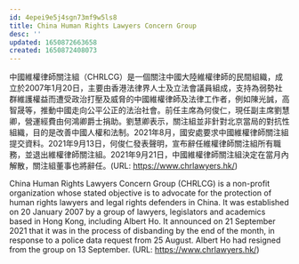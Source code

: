 ```yaml
---
id: 4epei9e5j4sgn73mf9w5ls8
title: China Human Rights Lawyers Concern Group
desc: ''
updated: 1650872663658
created: 1650872408073
---
```


中國維權律師關注組（CHRLCG）是一個關注中國大陸維權律師的民間組織，成立於2007年1月20日，主要由香港法律界人士及立法會議員組成，支持為弱勢社群維護權益而遭受政治打壓及威脅的中國維權律師及法律工作者，例如陳光誠，高智晟等，推動中國走向公平公正的法治社會。前任主席為何俊仁，現任副主席劉慧卿，營運經費由何鴻卿爵士捐助。劉慧卿表示，關注組並非針對北京當局的對抗性組織，目的是改善中國人權和法制。2021年8月，國安處要求中國維權律師關注組提交資料。2021年9月13日，何俊仁發表聲明，宣布辭任維權律師關注組所有職務，並退出維權律師關注組。2021年9月21日，中國維權律師關注組決定在當月內解散，關注組董事也將辭任。(URL: https://www.chrlawyers.hk/)

China Human Rights Lawyers Concern Group (CHRLCG) is a non-profit organization whose stated objective is to advocate for the protection of human rights lawyers and legal rights defenders in China. It was established on 20 January 2007 by a group of lawyers, legislators and academics based in Hong Kong, including Albert Ho. It announced on 21 September 2021 that it was in the process of disbanding by the end of the month, in response to a police data request from 25 August. Albert Ho had resigned from the group on 13 September. (URL: https://www.chrlawyers.hk/)